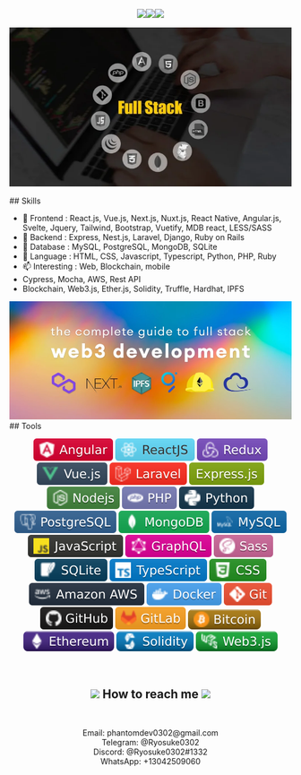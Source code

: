 <p align="center"><img src="https://media.giphy.com/media/hvRJCLFzcasrR4ia7z/giphy.gif" width="35"><img src="https://readme-typing-svg.herokuapp.com?center=true&size=28&color=F758D4&background=FFFFFF00&lines=Web+Full-stack+engineer;Blockchain+Web3+engineer" /><img src="https://media.giphy.com/media/hvRJCLFzcasrR4ia7z/giphy.gif" width="35"></p>
<p align="center"><img src="https://github.com/redsky500/redsky500/blob/main/images/fullStack.webp" /></p>
## Skills

- 🌱 Frontend : React.js, Vue.js, Next.js, Nuxt.js, React Native, Angular.js, Svelte, Jquery, Tailwind, Bootstrap, Vuetify, MDB react, LESS/SASS
- 🔭 Backend : Express, Nest.js, Laravel, Django, Ruby on Rails
- 🧩 Database : MySQL, PostgreSQL, MongoDB, SQLite
- 💬 Language : HTML, CSS, Javascript, Typescript, Python, PHP, Ruby
- 📫 Interesting : Web, Blockchain, mobile
- Cypress, Mocha, AWS, Rest API
- Blockchain, Web3.js, Ether.js, Solidity, Truffle, Hardhat, IPFS
  
<img src="https://github.com/redsky500/redsky500/blob/main/images/web3.webp" />
## Tools

<p align="center">
  <img src="https://github.com/redsky500/redsky500/blob/main/icons/angular.svg" />
  <img src="https://github.com/redsky500/redsky500/blob/main/icons/react.svg" />
  <img src="https://github.com/redsky500/redsky500/blob/main/icons/redux.svg" />
  <img src="https://github.com/redsky500/redsky500/blob/main/icons/vue.svg" />
  
  <img src="https://github.com/redsky500/redsky500/blob/main/icons/laravel.svg" />
  <img src="https://github.com/redsky500/redsky500/blob/main/icons/express.svg" />
  <img src="https://github.com/redsky500/redsky500/blob/main/icons/nodejs.svg" />
  
  <img src="https://github.com/redsky500/redsky500/blob/main/icons/php.svg" />
  <img src="https://github.com/redsky500/redsky500/blob/main/icons/python.svg" />
  
  <img src="https://github.com/redsky500/redsky500/blob/main/icons/postgresql.svg" />
  <img src="https://github.com/redsky500/redsky500/blob/main/icons/mongodb.svg" />
  <img src="https://github.com/redsky500/redsky500/blob/main/icons/mysqlsvg.svg" />
  
  <img src="https://github.com/redsky500/redsky500/blob/main/icons/javascript.svg" />
  <img src="https://github.com/redsky500/redsky500/blob/main/icons/graphql.svg" />
  <img src="https://github.com/redsky500/redsky500/blob/main/icons/sass.svg" />
  <img src="https://github.com/redsky500/redsky500/blob/main/icons/sqlite.svg" />
  <img src="https://github.com/redsky500/redsky500/blob/main/icons/typescript.svg" />
  <img src="https://github.com/redsky500/redsky500/blob/main/icons/css.svg" />
  <img src="https://github.com/redsky500/redsky500/blob/main/icons/aws.svg" />
  <img src="https://github.com/redsky500/redsky500/blob/main/icons/docker.svg" />
  <img src="https://github.com/redsky500/redsky500/blob/main/icons/git.svg" />
  <img src="https://github.com/redsky500/redsky500/blob/main/icons/github.svg" />
  <img src="https://github.com/redsky500/redsky500/blob/main/icons/gitlabsvg.svg" />
  
  <img src="https://github.com/redsky500/redsky500/blob/main/icons/bitcoin.svg" />
  <img src="https://github.com/redsky500/redsky500/blob/main/icons/ethereum.svg" />
  <img src="https://github.com/redsky500/redsky500/blob/main/icons/solidity.svg" />
  <img src="https://github.com/redsky500/redsky500/blob/main/icons/web3.svg" />
</p>

<br />

<div align="center">
  <h2>
    <img src='https://raw.githubusercontent.com/ShahriarShafin/ShahriarShafin/main/Assets/handshake.gif' width="100px" />
      How to reach me
    <img src='https://raw.githubusercontent.com/ShahriarShafin/ShahriarShafin/main/Assets/handshake.gif' width="100px" />
  </h2>
  <br />
  <p>
    Email: phantomdev0302@gmail.com <br />
    Telegram: @Ryosuke0302 <br />
    Discord: @Ryosuke0302#1332 <br />
    WhatsApp: +13042509060 <br />
  </p>
</div>
  
<!--
**redsky500/redsky500** is a ✨ _special_ ✨ repository because its `README.md` (this file) appears on your GitHub profile.

Here are some ideas to get you started:

- 🔭 I’m currently working on ...
- 🌱 I’m currently learning ...
- 👯 I’m looking to collaborate on ...
- 🤔 I’m looking for help with ...
- 💬 Ask me about ...
- 📫 How to reach me: ...
- 😄 Pronouns: ...
- ⚡ Fun fact: ...
-->
